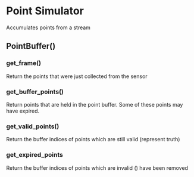 # Point Simulator
Accumulates points from a stream

## PointBuffer()

### get_frame()
Return the points that were just collected from the sensor

### get_buffer_points()
Return points that are held in the point buffer.
Some of these points may have expired.

### get_valid_points()
Return the buffer indices of points which are still valid (represent truth)

### get_expired_points
Return the buffer indices of points which are invalid () have been removed